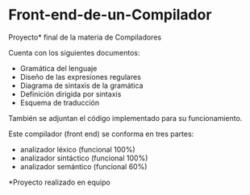 # Front-end-de-un-Compilador
Proyecto* final de la materia de Compiladores

Cuenta con los siguientes documentos:
- Gramática del lenguaje
- Diseño de las expresiones regulares
- Diagrama de sintaxis de la gramática
- Definición dirigida por sintaxis
- Esquema de traducción

También se adjuntan el código implementado para su funcionamiento.

Este compilador (front end) se conforma en tres partes:
  - analizador léxico (funcional 100%)
  - analizador sintáctico (funcional 100%)
  - analizador semántico (funcional 60%)

*Proyecto realizado en equipo
